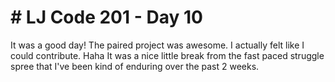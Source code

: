 <!DOCTYPE html>
<html>
<body>

<h1># LJ Code 201 - Day 10</h1>
<p>It was a good day! The paired project was awesome. I actually felt like I could contribute. Haha It was a nice little break from the fast paced struggle spree that I've been kind of enduring over the past 2 weeks.</p>

</body>
</html>
